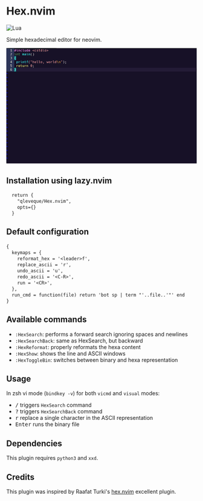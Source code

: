 # Hex.nvim
![Lua](https://img.shields.io/badge/Made%20with%20Lua-blueviolet.svg?style=for-the-badge&logo=lua)

Simple hexadecimal editor for neovim.

![demo](https://github.com/qleveque/Hex.nvim/blob/main/resources/demo.gif?raw=true)

## Installation using lazy.nvim

```
  return {
    "qleveque/Hex.nvim",
    opts={}
  }
```

## Default configuration

```
{
  keymaps = {
    reformat_hex = '<leader>f',
    replace_ascii = 'r',
    undo_ascii = 'u',
    redo_ascii = '<C-R>',
    run = '<CR>',
  },
  run_cmd = function(file) return 'bot sp | term "'..file..'"' end
}
```

## Available commands
+ `:HexSearch`: performs a forward search ignoring spaces and newlines
+ `:HexSearchBack`: same as HexSearch, but backward
+ `:HexReformat`: properly reformats the hexa content
+ `:HexShow`: shows the line and ASCII windows
+ `:HexToggleBin`: switches between binary and hexa representation

## Usage

In zsh vi mode (`bindkey -v`) for both `vicmd` and `visual` modes:

+ <kbd>/</kbd> triggers `HexSearch` command
+ <kbd>?</kbd> triggers `HexSearchBack` command
+ <kbd>r</kbd> replace a single character in the ASCII representation
+ <kbd>Enter</kbd> runs the binary file

## Dependencies
This plugin requires `python3` and `xxd`.

## Credits
This plugin was inspired by Raafat Turki's [hex.nvim](https://github.com/RaafatTurki/hex.nvim) excellent plugin.
